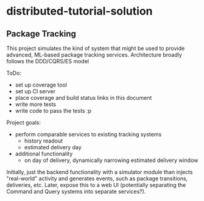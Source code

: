 # distributed-tutorial-solution

## Package Tracking

This project simulates the kind of system that might be used to provide advanced, ML-based package tracking services. Architecture broadly follows the DDD/CQRS/ES model

ToDo:

- set up coverage tool
- set up CI server
- place coverage and build status links in this document
- write more tests
- write code to pass the tests :p

Project goals:

- perform comparable services to existing tracking systems
    - history readout
    - estimated delivery day
- additional functionality
    - on day of delivery, dynamically narrowing estimated delivery window
    
Initially, just the backend functionality with a simulator module than injects "real-world" activity and generates events, such as package transitions, deliveries, etc. Later, expose this to a web UI (potentially separating the Command and Query systems into separate services?).